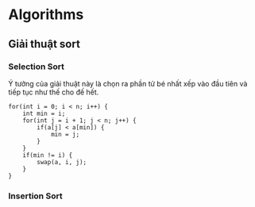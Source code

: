 # Algorithms
## Giải thuật sort
### Selection Sort
Ý tưởng của giải thuật này là chọn ra phần tử bé nhất xếp vào đầu tiên và tiếp tục như thế cho đế hết.

```
for(int i = 0; i < n; i++) {
	int min = i;
	for(int j = i + 1; j < n; j++) {
		if(a[j] < a[min]) {
			min = j;
		}
	}
	if(min != i) {
		swap(a, i, j);
	}
}
```

### Insertion Sort